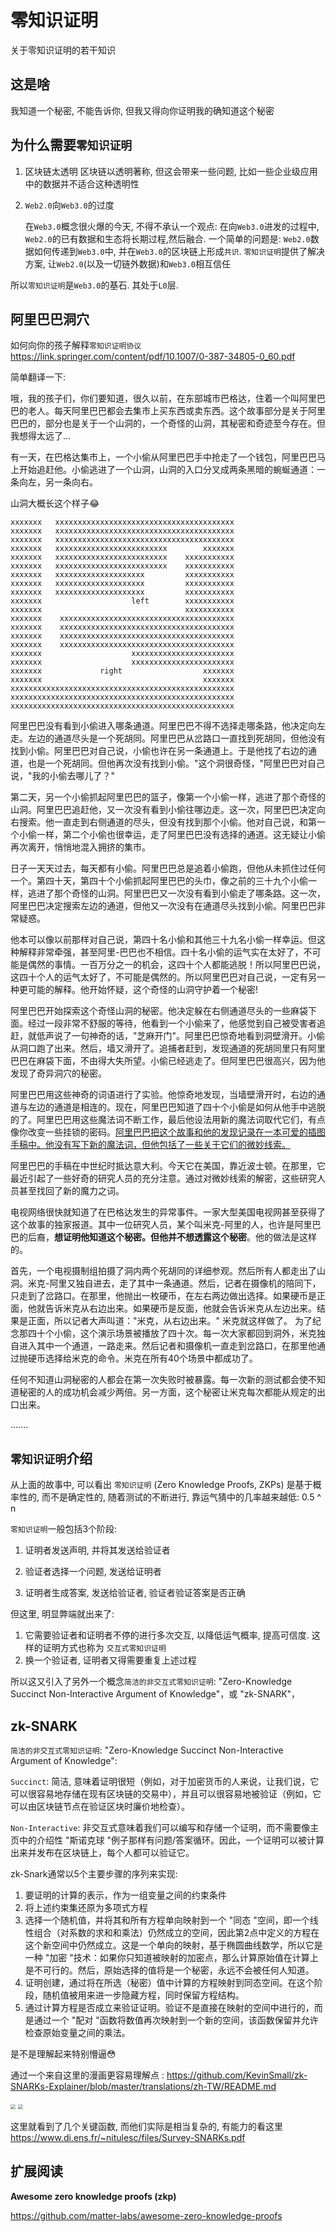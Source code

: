 # 零知识证明


关于零知识证明的若干知识

<!--more-->



## 这是啥

我知道一个秘密, 不能告诉你, 但我又得向你证明我的确知道这个秘密

## 为什么需要`零知识证明`

1. 区块链太透明
   区块链以透明著称, 但这会带来一些问题, 比如一些企业级应用中的数据并不适合这种透明性

2. `Web2.0`向`Web3.0`的过度

   在`Web3.0`概念很火爆的今天, 不得不承认一个观点: 在向`Web3.0`进发的过程中, `Web2.0`的已有数据和生态将长期过程,然后融合. 一个简单的问题是: `Web2.0`数据如何传递到`Web3.0`中, 并在`Web3.0`的区块链上形成`共识`.
   `零知识证明`提供了解决方案, 让`Web2.0`(以及一切链外数据)和`Web3.0`相互信任



所以`零知识证明`是`Web3.0`的基石. 其处于`L0`层.



##  阿里巴巴洞穴

如何向你的孩子解释`零知识证明协议` https://link.springer.com/content/pdf/10.1007/0-387-34805-0_60.pdf

简单翻译一下:

哦，我的孩子们，你们要知道，很久以前，在东部城市巴格达，住着一个叫阿里巴巴的老人。每天阿里巴巴都会去集市上买东西或卖东西。这个故事部分是关于阿里巴巴的，部分也是关于一个山洞的，一个奇怪的山洞，其秘密和奇迹至今存在。但我想得太远了...

有一天，在巴格达集市上，一个小偷从阿里巴巴手中抢走了一个钱包，阿里巴巴马上开始追赶他。小偷逃进了一个山洞，山洞的入口分叉成两条黑暗的蜿蜒通道：一条向左，另一条向右。

山洞大概长这个样子😂

```
xxxxxxx   xxxxxxxxxxxxxxxxxxxxxxxxxxxxxxxxxxxxxxxx
xxxxxxx   xxxxxxxxxxxxxxxxxxxxxxxxxxxxxxxxxxxxxxxx
xxxxxxx   xxxxxxxxxxxxxxxxxxxxxxxxxxxxxxxxxxxxxxxx
xxxxxxx   xxxxxxxxxxxxxxxxxxxxxxxxx        xxxxxxx
xxxxxxx   xxxxxxxxxxxxxxxxxxxxxxxxx    xxxxxxxxxxx
xxxxxxx   xxxxxxxxxxxxxxxxxxxxxxxxx    xxxxxxxxxxx
xxxxxxx   xxxxxxxxxxxxxxxxxxxx         xxxxxxxxxxx
xxxxxxx   xxxxxxxxxxxxxxxxxxxx         xxxxxxxxxxx
xxxxxxx   xxxxxxxxxxxxxxxxxxxx         xxxxxxxxxxx
xxxxxxx                    left        xxxxxxxxxxx
xxxxxxx                                xxxxxxxxxxx
xxxxxxx    xxxxxxxxxxxxxxxxxxxxxxxxxxxxxxxxxxxxxxx
xxxxxxx    xxxxxxxxxxxxxxxxxxxxxxxxxxxxxxxxxxxxxxx
xxxxxxx    xxxxxxxxxxxxxxxxxxxxxxxxxxxxxxxxxxxxxxx
xxxxxxx    xxxxxxxxxxxxxxxxxxxxxxxxxxxxxxxxxxxxxxx
xxxxxxx                    xxxxxxxxxxxxxxxxxxxxxxx
xxxxxxx                    xxxxxxxxxxxxxxxxxxxxxxx
xxxxxxx             right                  xxxxxxx
xxxxxxx                                    xxxxxxx
xxxxxxxxxxxxxxxxxxxxxxxxxxxxxxxxxxxxxxxxxxxxxxxxxx
xxxxxxxxxxxxxxxxxxxxxxxxxxxxxxxxxxxxxxxxxxxxxxxxxx
xxxxxxxxxxxxxxxxxxxxxxxxxxxxxxxxxxxxxxxxxxxxxxxxxx
```



 阿里巴巴没有看到小偷进入哪条通道。阿里巴巴不得不选择走哪条路，他决定向左走。左边的通道尽头是一个死胡同。阿里巴巴从岔路口一直找到死胡同，但他没有找到小偷。阿里巴巴对自己说，小偷也许在另一条通道上。于是他找了右边的通道，也是一个死胡同。但他再次没有找到小偷。"这个洞很奇怪，"阿里巴巴对自己说，"我的小偷去哪儿了？"

第二天，另一个小偷抓起阿里巴巴的篮子，像第一个小偷一样，逃进了那个奇怪的山洞。阿里巴巴追赶他，又一次没有看到小偷往哪边走。这一次，阿里巴巴决定向右搜索。他一直走到右侧通道的尽头，但没有找到那个小偷。他对自己说，和第一个小偷一样，第二个小偷也很幸运，走了阿里巴巴没有选择的通道。这无疑让小偷再次离开，悄悄地混入拥挤的集市。

日子一天天过去，每天都有小偷。阿里巴巴总是追着小偷跑，但他从未抓住过任何一个。第四十天，第四十个小偷抓起阿里巴巴的头巾，像之前的三十九个小偷一样，逃进了那个奇怪的山洞。阿里巴巴又一次没有看到小偷走了哪条路。这一次，阿里巴巴决定搜索左边的通道，但他又一次没有在通道尽头找到小偷。阿里巴巴非常疑惑。

他本可以像以前那样对自己说，第四十名小偷和其他三十九名小偷一样幸运。但这种解释非常牵强，甚至阿里-巴巴也不相信。四十名小偷的运气实在太好了，不可能是偶然的事情。一百万分之一的机会，这四十个人都能逃脱！所以阿里巴巴说，这四十个人的运气太好了，不可能是偶然的。所以阿里巴巴对自己说，一定有另一种更可能的解释。他开始怀疑，这个奇怪的山洞守护着一个秘密!

阿里巴巴开始探索这个奇怪山洞的秘密。他决定躲在右侧通道尽头的一些麻袋下面。经过一段非常不舒服的等待，他看到一个小偷来了，他感觉到自己被受害者追赶，就低声说了一句神奇的话，"芝麻开门"。阿里巴巴惊奇地看到洞壁滑开。小偷从洞口跑了出来。然后，墙又滑开了。追捕者赶到，发现通道的死胡同里只有阿里巴巴在麻袋下面，不由得大失所望。小偷已经逃走了。但阿里巴巴很高兴，因为他发现了奇异洞穴的秘密。

阿里巴巴用这些神奇的词语进行了实验。他惊奇地发现，当墙壁滑开时，右边的通道与左边的通道是相连的。现在，阿里巴巴知道了四十个小偷是如何从他手中逃脱的了。阿里巴巴用这些魔法词不断工作，最后他设法用新的魔法词取代它们，有点像你改变一些挂锁的密码。<u>阿里巴巴把这个故事和他的发现记录在一本可爱的插图手稿中。他没有写下新的魔法词，但他包括了一些关于它们的微妙线索。</u>

阿里巴巴的手稿在中世纪时抵达意大利。今天它在美国，靠近波士顿。在那里，它最近引起了一些好奇的研究人员的充分注意。通过对微妙线索的解密，这些研究人员甚至找回了新的魔力之词。

电视网络很快就知道了在巴格达发生的异常事件。一家大型美国电视网甚至获得了这个故事的独家报道。其中一位研究人员，某个叫米克-阿里的人，也许是阿里巴巴的后裔，**想证明他知道这个秘密。但他并不想透露这个秘密**。他的做法是这样的。

首先，一个电视摄制组拍摄了洞内两个死胡同的详细参观。然后所有人都走出了山洞。米克-阿里又独自进去，走了其中一条通道。然后，记者在摄像机的陪同下，只走到了岔路口。在那里，他抛出一枚硬币，在左右两边做出选择。如果硬币是正面，他就告诉米克从右边出来。如果硬币是反面，他就会告诉米克从左边出来。结果是正面，所以记者大声叫道："米克，从右边出来。" 米克就这样做了。
为了纪念那四十个小偷，这个演示场景被播放了四十次。每一次大家都回到洞外，米克独自进入其中一个通道，一路走来。然后记者和摄像机一直走到岔路口，在那里他通过抛硬币选择给米克的命令。米克在所有40个场景中都成功了。

任何不知道山洞秘密的人都会在第一次失败时被暴露。每一次新的测试都会使不知道秘密的人的成功机会减少两倍。另一方面，这个秘密让米克每次都能从规定的出口出来。

.......



##  `零知识证明`介绍

从上面的故事中, 可以看出 `零知识证明` (Zero Knowledge Proofs,  ZKPs) 是基于概率性的, 而不是确定性的, 随着测试的不断进行, 靠运气猜中的几率越来越低: 0.5 ^ n  

`零知识证明`一般包括3个阶段:

1. 证明者发送声明, 并将其发送给验证者

2. 验证者选择一个问题, 发送给证明者

3. 证明者生成答案, 发送给验证者, 验证者验证答案是否正确

但这里, 明显弊端就出来了:

1. 它需要验证者和证明者不停的进行多次交互, 以降低运气概率, 提高可信度. 这样的证明方式也称为 `交互式零知识证明`
2. 换一个验证者, 证明者又得需要重复上述过程



所以这又引入了另外一个概念`简洁的非交互式零知识证明`: "Zero-Knowledge Succinct Non-Interactive Argument of Knowledge"，或 "zk-SNARK"，

## zk-SNARK

`简洁的非交互式零知识证明`: "Zero-Knowledge Succinct Non-Interactive Argument of Knowledge":

`Succinct`: 简洁,  意味着证明很短（例如，对于加密货币的人来说，让我们说，它可以很容易地存储在现有区块链的交易中），并且可以很容易地被验证（例如，它可以由区块链节点在验证区块时廉价地检查）。

`Non-Interactive`: 非交互式意味着我们可以编写和存储一个证明，而不需要像主页中的介绍性 "斯诺克球 "例子那样有问题/答案循环。因此，一个证明可以被计算出来并发布在区块链上，每个人都可以验证它。



zk-Snark通常以5个主要步骤的序列来实现:

1.  要证明的计算的表示，作为一组变量之间的约束条件
2. 将上述约束集还原为多项式方程
3. 选择一个随机值，并将其和所有方程单向映射到一个 "同态 "空间，即一个线性组合（对系数的求和和乘法）仍然成立的空间，因此第2点中定义的方程在这个新空间中仍然成立。这是一个单向的映射，基于椭圆曲线数学，所以它是一种 "加密 "技术：如果你只知道被映射的加密点，那么计算原始值在计算上是不可行的。然后，原始选择的值将是一个秘密，永远不会被任何人知道。
4. 证明创建，通过将在所选（秘密）值中计算的方程映射到同态空间。在这个阶段，随机值被用来进一步隐藏方程，同时保留方程结构。
5. 通过计算方程是否成立来验证证明。验证不是直接在映射的空间中进行的，而是通过一个 "配对 "函数将数值再次映射到一个新的空间，该函数保留并允许检查原始变量之间的乘法。



是不是理解起来特别懵逼😳

通过一个来自这里的漫画更容易理解点 : https://github.com/KevinSmall/zk-SNARKs-Explainer/blob/master/translations/zh-TW/README.md



<img src="https://github.com/KevinSmall/zk-SNARKs-Explainer/blob/master/translations/zh-TW/page1.png?raw=true" style="zoom:50%;" />
<img src="https://github.com/KevinSmall/zk-SNARKs-Explainer/blob/master/translations/zh-TW/page2.png?raw=true" style="zoom:50%;" />

这里就看到了几个关键函数, 而他们实际是相当复杂的, 有能力的看这里 https://www.di.ens.fr/~nitulesc/files/Survey-SNARKs.pdf





## 扩展阅读

 **Awesome zero knowledge proofs (zkp)**

https://github.com/matter-labs/awesome-zero-knowledge-proofs


